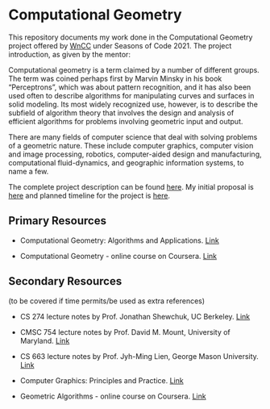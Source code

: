 # Computational Geometry

This repository documents my work done in the Computational Geometry project offered by [WnCC](https://wncc-iitb.org) under Seasons of Code 2021. The project introduction, as given by the mentor:

Computational geometry is a term claimed by a number of different groups. The term was coined perhaps first by Marvin Minsky in his book “Perceptrons”, which was about pattern recognition, and it has also been used often to describe algorithms for manipulating curves and surfaces in solid modeling. Its most widely recognized use, however, is to describe the subfield of algorithm theory that involves the design and analysis of efficient algorithms for problems involving geometric input and output.

There are many fields of computer science that deal with solving problems of a geometric nature. These include computer graphics, computer vision and image processing, robotics, computer-aided design and manufacturing, computational fluid-dynamics, and geographic information systems, to name a few.

The complete project description can be found [here](https://wncc-iitb.org/soc_projects/88-comp-geo.html). My initial proposal is [here](https://docs.google.com/document/d/1kn_Ouh7MnzBQ_iozBXk-9qgpD6IZfbOUlyzwlDRy6RQ/edit) and planned timeline for the project is [here](https://docs.google.com/document/d/1N_xf7-tXfuDkJJCie_G4JZmmYIw2go8t9ir-AmHkiSo/edit#heading=h.rrar1dgps27e).

## Primary Resources

* Computational Geometry: Algorithms and Applications. [Link](https://people.inf.elte.hu/fekete/algoritmusok_msc/terinfo_geom/konyvek/Computational%20Geometry%20-%20Algorithms%20and%20Applications,%203rd%20Ed.pdf)

* Computational Geometry - online course on Coursera. [Link](https://www.coursera.org/learn/computational-geometry)

## Secondary Resources

(to be covered if time permits/be used as extra references)

* CS 274 lecture notes by Prof. Jonathan Shewchuk, UC Berkeley. [Link](https://people.eecs.berkeley.edu/~jrs/274/)

* CMSC 754 lecture notes by Prof. David M. Mount, University of Maryland. [Link](https://www.cs.umd.edu/~mount/754/Lects/754lects.pdf)

* CS 663 lecture notes by Prof. Jyh-Ming Lien, George Mason University. [Link](https://cs.gmu.edu/~jmlien/teaching/cs633/)

* Computer Graphics: Principles and Practice. [Link](http://www.cs.ucy.ac.cy/courses/EPL426/courses/eBooks/ComputerGraphicsPrinciplesPractice.pdf)

* Geometric Algorithms - online course on Coursera. [Link](https://www.coursera.org/learn/geometric-algorithms)
